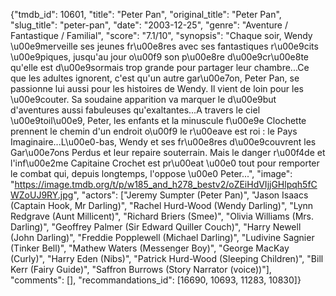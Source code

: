 {"tmdb_id": 10601, "title": "Peter Pan", "original_title": "Peter Pan", "slug_title": "peter-pan", "date": "2003-12-25", "genre": "Aventure / Fantastique / Familial", "score": "7.1/10", "synopsis": "Chaque soir, Wendy \u00e9merveille ses jeunes fr\u00e8res avec ses fantastiques r\u00e9cits \u00e9piques, jusqu'au jour o\u00f9 son p\u00e8re d\u00e9cr\u00e8te qu'elle est d\u00e9sormais trop grande pour partager leur chambre...Ce que les adultes ignorent, c'est qu'un autre gar\u00e7on, Peter Pan, se passionne lui aussi pour les histoires de Wendy. Il vient de loin pour les \u00e9couter. Sa soudaine apparition va marquer le d\u00e9but d'aventures aussi fabuleuses qu'exaltantes...A travers le ciel \u00e9toil\u00e9, Peter, les enfants et la minuscule f\u00e9e Clochette prennent le chemin d'un endroit o\u00f9 le r\u00eave est roi : le Pays Imaginaire...L\u00e0-bas, Wendy et ses fr\u00e8res d\u00e9couvrent les Gar\u00e7ons Perdus et leur repaire souterrain. Mais le danger r\u00f4de et l'inf\u00e2me Capitaine Crochet est pr\u00eat \u00e0 tout pour remporter le combat qui, depuis longtemps, l'oppose \u00e0 Peter...", "image": "https://image.tmdb.org/t/p/w185_and_h278_bestv2/oZEiHdVIjjGHlpqh5fCWZoUJ9RY.jpg", "actors": ["Jeremy Sumpter (Peter Pan)", "Jason Isaacs (Captain Hook, Mr Darling)", "Rachel Hurd-Wood (Wendy Darling)", "Lynn Redgrave (Aunt Millicent)", "Richard Briers (Smee)", "Olivia Williams (Mrs. Darling)", "Geoffrey Palmer (Sir Edward Quiller Couch)", "Harry Newell (John Darling)", "Freddie Popplewell (Michael Darling)", "Ludivine Sagnier (Tinker Bell)", "Mathew Waters (Messenger Boy)", "George MacKay (Curly)", "Harry Eden (Nibs)", "Patrick Hurd-Wood (Sleeping Children)", "Bill Kerr (Fairy Guide)", "Saffron Burrows (Story Narrator (voice))"], "comments": [], "recommandations_id": [16690, 10693, 11283, 10830]}